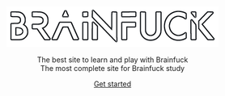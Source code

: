 <div align='center'>

![brainfuck.org logo](doc/logo.png)

The best site to learn and play with Brainfuck  
The most complete site for Brainfuck study

[Get started](brainfuck-org.vercel.app)

</div>
